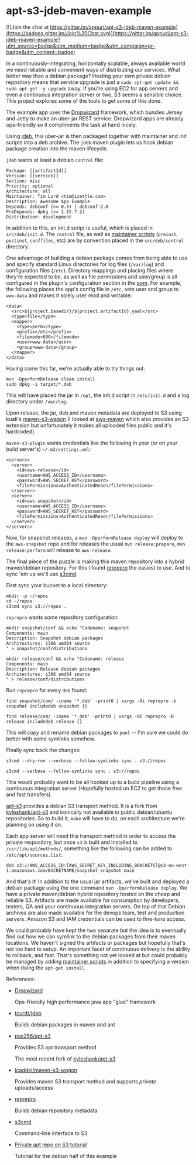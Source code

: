 apt-s3-jdeb-maven-example
=========================

[![Join the chat at https://gitter.im/appuri/apt-s3-jdeb-maven-example](https://badges.gitter.im/Join%20Chat.svg)](https://gitter.im/appuri/apt-s3-jdeb-maven-example?utm_source=badge&utm_medium=badge&utm_campaign=pr-badge&utm_content=badge)

In a continuously-integrating, horizontally scalable, always available world
we need reliable and convenient ways of distributing our services. What better
way than a debian package? Hosting your own private debian repository means
that service upgrade is just a ``sudo apt-get update && sudo apt-get -y
upgrade`` away. If you're using EC2 for app servers and even a continuous
integration server or two, S3 seems a sensible choice. This project explores
some of the tools to get some of this done.

The example app uses the [Dropwizard](http://dropwizard.codahale.com/)
framework, which bundles Jersey and Jetty to make an uber-jar REST
service. Dropwizard apps are already ops-friendly so it compliments the task
at hand nicely.

Using [jdeb](https://github.com/tcurdt/jdeb), this uber-jar is then packaged
together with maintainer and init scripts into a deb archive. The `jdeb` maven
plugin lets us hook debian package creation into the maven lifecycle.

`jdeb` wants at least a debian `control` file:

    Package: [[artifactId]]
    Version: [[version]]
    Section: misc
    Priority: optional
    Architecture: all
    Maintainer: Tim Lord <tim@izettle.com>
    Description: Awesome App Example
    Depends: debconf (>= 0.5) | debconf-2.0
    PreDepends: dpkg (>= 1.15.7.2)
    Distribution: development

In addition to this, an init.d script is useful, which is placed in
`src/deb/init.d`. The `control` file, as well as
[maintainer scripts](http://www.debian.org/doc/debian-policy/ch-maintainerscripts.html)
(`preinst`, `postinst`, `conffiles`, etc) are by convention placed in the
`src/deb/control` directory.

One advantage of building a debian package comes from being able to use and
specify standard Linux directories for log files (`/var/log`) and
configuration files (`/etc`). Directory mappings and placing files where
they're expected to be, as well as file permissions and user/group is all
configured in the plugin's configuration section in the 
[pom](https://github.com/nzroller/apt-s3-jdeb-maven-example/blob/master/pom.xml). For
example, the following places the app's config file in `/etc`, sets user and
group to `www-data` and makes it solely user read and writable:

    <data>
      <src>${project.basedir}/${project.artifactId}.yaml</src>
      <type>file</type>
      <mapper>
        <type>perm</type>
        <prefix>/etc</prefix>
        <filemode>600</filemode>
        <user>www-data</user>
        <group>www-data</group>
      </mapper>
    </data>


Having come this far, we're actually able to try things out:

    mvn -DperformRelease clean install
	sudo dpkg -i target/*.deb

This will have placed the jar in `/opt`, the init.d script in `/etc/init.d`
and a log directory under `/var/log`.

Upon release, the jar, deb and maven metadata are deployed to S3 using kuali's
[maven-s3-wagon](https://github.com/jcaddel/maven-s3-wagon) (I looked at
[aws-maven](https://github.com/SpringSource/aws-maven) which also provides an
S3 extension but unfortunately it makes all uploaded files public and it's
hardcoded).

`maven-s3-plugin` wants credentials like the following in your (or
on your build server's) `~/.m2/settings.xml`:

    <servers>
      <server>
        <id>aws-release</id>
        <username>AWS_ACCESS_ID</username>
        <password>AWS_SECRET_KEY</password>
        <filePermissions>AuthenticatedRead</filePermissions>
      </server>
      <server>
        <id>aws-snapshot</id>
        <username>AWS_ACCESS_ID</username>
        <password>AWS_SECRET_KEY</password>
        <filePermissions>AuthenticatedRead</filePermissions>
      </server>
    </servers>

Now, for snapshot releases, a ``mvn -DperformRelease deploy`` will deploy to
the `aws-snapshot` repo and for releases the usual `mvn release:prepare`, `mvn
release:perform` will release to `aws-release`.

The final piece of the puzzle is making this maven repository into a hybrid
maven/debian repository. For this I found
[reprepro](http://mirrorer.alioth.debian.org/) the easiest to use. And to sync
'em up we'll use [s3cmd](http://s3tools.org/s3cmd).

First sync your bucket to a local directory:

    mkdir -p ~/repos
    cd ~/repos
    s3cmd sync s3://repos .

`reprepro` wants some repository configuration:

    mkdir snapshot/conf && echo "Codename: snapshot
    Components: main
    Description: Snapshot debian packages
    Architectures: i386 amd64 source
    " > snapshot/conf/distributions

    mkdir release/conf && echo "Codename: release
    Components: main
    Description: Release debian packages
    Architectures: i386 amd64 source
    " > release/conf/distributions

Run `reprepro` for every `deb` found:

    find snapshot/com/ -iname '*.deb' -print0 | xargs -0i reprepro -b snapshot includedeb snapshot {}

    find release/com/ -iname '*.deb' -print0 | xargs -0i reprepro -b release includedeb release {}

This will _copy_ and rename debian packages to `pool` -- I'm sure we could do
better with some symlinks somehow.

Finally sync back the changes:

    s3cmd --dry-run --verbose --follow-symlinks sync . s3://repos

    s3cmd --verbose --follow-symlinks sync . s3://repos

This would probably want to be all hooked up to a build pipeline using a
continuous integration server (Hopefully hosted on EC2 to get those free and
fast transfers).

[apt-s3](https://github.com/pas256/apt-s3) provides a debian S3 transport
method. It is a fork from
[kyleshank/apt-s3](https://github.com/kyleshank/apt-s3) and ironically not
available in public debian/ubuntu repositories. So to build it, `make` will
have to do, on each architecture we're planning on using it on.

Each app server will need this transport method in order to access the private
respository, but once `s3` is built and installed to `/usr/lib/apt/methods/`,
something like the following can be added to `/etc/apt/sources.list`:

``deb s3://AWS_ACCESS_ID:[AWS_SECRET_KEY_INCLUDING_BRACKETS]@s3-eu-west-1.amazonaws.com/BUCKETNAME/snapshot snapshot main``

And that's it! In addition to the usual jar artifacts, we've built and
deployed a debian package using the one command `mvn -DperformRelease
deploy`. We have a private maven/debian hybrid repository hosted on the cheap
and reliable S3. Artifacts are made available for consumption by developers,
testers, QA and your continuous integration servers. On top of that Debian
archives are also made available for the devops team, test and production
servers. Amazon S3 and IAM credentials can be used to fine-tune access.

We could probably have kept the two separate but the idea is to eventually
find out how we can symlink to the debian packages from their maven
locations. We haven't signed the artifacts or packages but hopefully that's
not too hard to setup. An important facet of continuous delivery is the
ability to rollback, and fast. That's something not yet looked at but could
probably be managed by adding
[maintainer scripts](http://www.debian.org/doc/debian-policy/ch-maintainerscripts.html)
in addition to specifying a version when doing the `apt-get install`.

References:

* [Dropwizard](http://dropwizard.codahale.com/)

  Ops-friendly high performance java app "glue" framework

* [tcurdt/jdeb](https://github.com/tcurdt/jdeb)

  Builds debian packages in maven and ant

* [pas256/apt-s3](https://github.com/pas256/apt-s3)

  Provides S3 apt transport method

  The most recent fork of
  [kyleshank/apt-s3](https://github.com/kyleshank/apt-s3)

* [jcaddel/maven-s3-wagon](https://github.com/jcaddel/maven-s3-wagon)

  Provides maven S3 transport method and supports _private_ uploads/access

* [reprepro](http://mirrorer.alioth.debian.org/)

  Builds debian repository metadata

* [s3cmd](http://s3tools.org/s3cmd)

  Command-line interface to S3

* [Private apt repo on S3 tutorial](http://zcox.wordpress.com/2012/08/13/hosting-a-private-apt-repository-on-s3/)

  Tutorial for the debian half of this example

